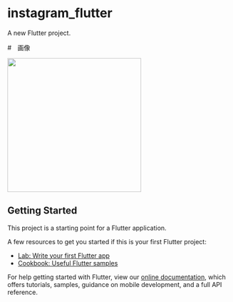# instagram_flutter

A new Flutter project.

#　画像

<img src="https://user-images.githubusercontent.com/92189386/157774636-0d1e5a8b-48c6-4dba-91e7-c614832e6904.png" width="300">


## Getting Started

This project is a starting point for a Flutter application.

A few resources to get you started if this is your first Flutter project:

- [Lab: Write your first Flutter app](https://flutter.dev/docs/get-started/codelab)
- [Cookbook: Useful Flutter samples](https://flutter.dev/docs/cookbook)

For help getting started with Flutter, view our
[online documentation](https://flutter.dev/docs), which offers tutorials,
samples, guidance on mobile development, and a full API reference.

